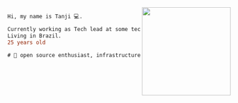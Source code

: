 <img align="right" height="200" src="https://media.giphy.com/media/cKhC19ztzjhL1Bw3wL/giphy.gif"/>

```diff
Hi, my name is Tanji 💻.

Currently working as Tech lead at some tech company
Living in Brazil.
25 years old

# 📖 open source enthusiast, infrastructure, functional, security
```
